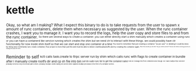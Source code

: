 # kettle

<sup><sub>Okay, so what am I making? What I expect this binary to do is to take requests from the user to spawn x amount of runc containers, delete them when necessary as suggested by the user. When the runc container crashes, I want you to manage it. I want you to record the logs, help the user copy and store files to and from the runc container.
<sup><sub>So there are several ways to create a container. you can either directly start a shim manually which creates a container using runc or you can have a containerd like service running which creates the shim but we need ctr to interact with these things. we could possibly have ctr functionality for now inside shim itself so that we can start and stop one container at a time
<sup><sub>You need to remember that just creating a container "as per user" or deleting it could be done by doing exec.Command( runc create container).Your project is more than just this and must be able to detect crashloopbackoffs and try creating the container again.
<sup><sub>Now how would you do this? do you need a server? I know we need a running process to manage this aka the shim

<sup>Reminder to self
<sup><sub>kctl calls task.create to ttrpc server run by shim which calls runc with flags to create container in bundle after I manually create rootfs dir and cp sh file into bin
<sup><sub>just do sudo runc list to get the container name
<sup><sub>how do i manage this from containerd level though. do i have multiple ttrpc servers? probably not since only one socket path is there. probably multiple clients having one server which spawns multiple processes in the form of a container service.
